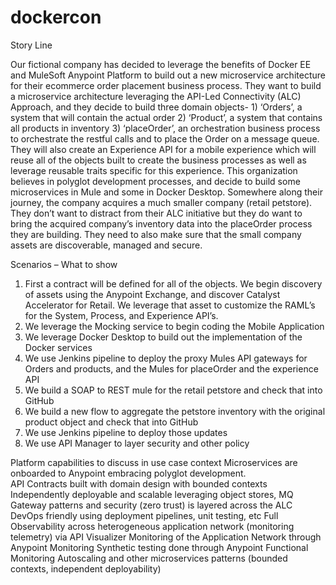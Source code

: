 # dockercon
Story Line

Our fictional company has decided to leverage the benefits of Docker EE and MuleSoft Anypoint Platform to build out a new microservice architecture for their ecommerce order placement business process.  They want to build a microservice architecture leveraging the API-Led Connectivity (ALC) Approach, and they decide to build three domain objects- 1) ‘Orders’, a system that will contain the actual order 2) ‘Product’, a system that contains all products in inventory 3) ‘placeOrder’, an orchestration business process to orchestrate the restful calls and to place the Order on a message queue.  They will also create an Experience API for a mobile experience which will reuse all of the objects built to create the business processes as well as leverage reusable traits specific for this experience.  This organization believes in polyglot development processes, and decide to build some microservices in Mule and some in Docker Desktop.  Somewhere along their journey, the company acquires a much smaller company (retail petstore).  They don’t want to distract from their ALC initiative but they do want to bring the acquired company’s inventory data into the placeOrder process they are building.  They need to also make sure that the small company assets are discoverable, managed and secure.

Scenarios – What to show

1) First a contract will be defined for all of the objects.  We begin discovery of assets using the Anypoint Exchange, and discover Catalyst Accelerator for Retail.  We leverage that asset to customize the RAML’s for the System, Process, and Experience API’s.
2) We leverage the Mocking service to begin coding the Mobile Application
3) We leverage Docker Desktop to build out the implementation of the Docker services
4) We use Jenkins pipeline to deploy the proxy Mules API gateways for Orders and products, and the Mules for placeOrder and the experience API
5) We build a SOAP to REST mule for the retail petstore and check that into GitHub
6) We build a new flow to aggregate the petstore inventory with the original product object and check that into GitHub
7) We use Jenkins pipeline to deploy those updates
8) We use API Manager to layer security and other policy

Platform capabilities to discuss in use case context
Microservices are onboarded to Anypoint embracing polyglot development.  
API Contracts built with domain design with bounded contexts
Independently deployable and scalable leveraging object stores, MQ
Gateway patterns and security (zero trust) is layered across the ALC 
DevOps friendly using deployment pipelines, unit testing, etc
Full Observability across heterogeneous application network (monitoring telemetry) via API Visualizer
Monitoring of the Application Network through Anypoint Monitoring
Synthetic testing done through Anypoint Functional Monitoring
Autoscaling and other microservices patterns (bounded contexts, independent deployability)
